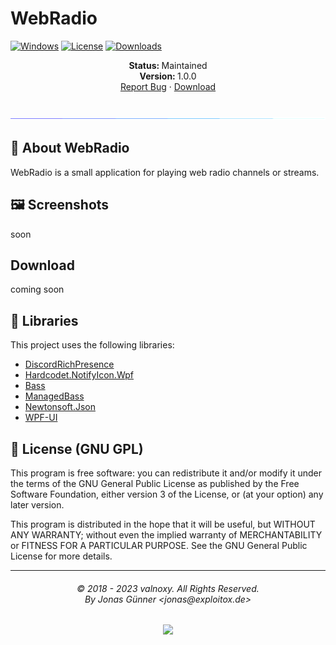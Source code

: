 # WebRadio

[![Windows](https://img.shields.io/badge/Windows-WPF-blue)](https://github.com/valnoxy/checkip/tree/main/CheckIP.Windows)
[![License](https://img.shields.io/badge/license-GNU%20General%20Public%20License-purple)](/LICENSE)
[![Downloads](https://img.shields.io/github/downloads/valnoxy/webradio/total.svg)](https://github.com/valnoxy/webradio/releases)
<p align="center">
   <strong>Status: </strong>Maintained
   <br />
   <strong>Version: </strong>1.0.0
   <br />
   <a href="https://github.com/valnoxy/webradio/issues">Report Bug</a>
   ·
   <a href="https://github.com/valnoxy/webradio/releases">Download</a>
  </p>
</p>
</br>

<img src="https://raw.githubusercontent.com/valnoxy/valnoxy/main/assets/bar.gif">

## 🔔 About WebRadio
WebRadio is a small application for playing web radio channels or streams.

## 🖼️ Screenshots
soon

## Download
coming soon

## 🙏 Libraries
This project uses the following libraries:
- [DiscordRichPresence](https://github.com/Lachee/discord-rpc-csharp)
- [Hardcodet.NotifyIcon.Wpf](https://github.com/hardcodet/wpf-notifyicon)
- [Bass](https://www.un4seen.com)
- [ManagedBass](https://github.com/ManagedBass/ManagedBass)
- [Newtonsoft.Json](https://www.newtonsoft.com/json)
- [WPF-UI](https://github.com/lepoco/wpfui)

## 🧾 License (GNU GPL)
This program is free software: you can redistribute it and/or modify
it under the terms of the GNU General Public License as published by
the Free Software Foundation, either version 3 of the License, or
(at your option) any later version.


This program is distributed in the hope that it will be useful,
but WITHOUT ANY WARRANTY; without even the implied warranty of
MERCHANTABILITY or FITNESS FOR A PARTICULAR PURPOSE. See the
GNU General Public License for more details.

---

<h6 align="center">© 2018 - 2023 valnoxy. All Rights Reserved. 
<br>
By Jonas Günner &lt;jonas@exploitox.de&gt;</h6>
<p align="center">
	<a href="https://github.com/valnoxy/webradio/blob/main/LICENSE"><img src="https://img.shields.io/static/v1.svg?style=for-the-badge&label=License&message=GNU%20GENERAL%20PUBLIC%20%20LICENSE&logoColor=d9e0ee&colorA=363a4f&colorB=b7bdf8"/></a>
</p
